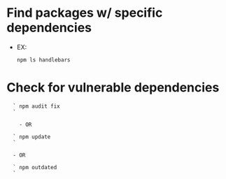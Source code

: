# Find packages w/ specific dependencies

  - EX:

      ` npm ls handlebars
      `


# Check for vulnerable dependencies

      ` npm audit fix
      `

        - OR

      ` npm update
      `

      - OR

      ` npm outdated
      `
